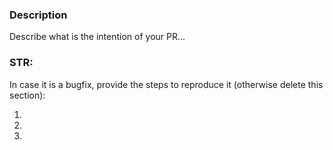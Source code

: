 ### Description
Describe what is the intention of your PR...

### STR:
In case it is a bugfix, provide the steps to reproduce it (otherwise delete this section):

1. 
2. 
3. 

